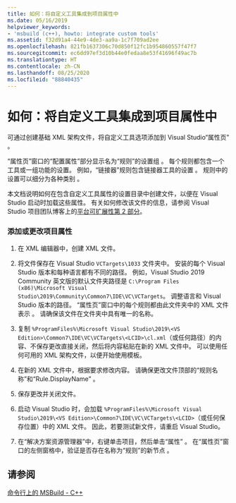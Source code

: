 ```yaml
---
title: 如何：将自定义工具集成到项目属性中
ms.date: 05/16/2019
helpviewer_keywords:
- 'msbuild (c++), howto: integrate custom tools'
ms.assetid: f32d91a4-44e9-4de3-aa9a-1c7f709ad2ee
ms.openlocfilehash: 821fb1637306c70d850f12fc1b954860557f47f7
ms.sourcegitcommit: ec6dd97ef3d10b44e0fedaa8e53f41696f49ac7b
ms.translationtype: HT
ms.contentlocale: zh-CN
ms.lasthandoff: 08/25/2020
ms.locfileid: "88840435"
---
```

# <a name="how-to-integrate-custom-tools-into-the-project-properties"></a>如何：将自定义工具集成到项目属性中

可通过创建基础 XML 架构文件，将自定义工具选项添加到 Visual Studio“属性页”  。

“属性页”窗口的“配置属性”部分显示名为“规则”的设置组    。 每个规则都包含一个工具或一组功能的设置。 例如，“链接器”规则包含链接器工具的设置  。 规则中的设置可以细分为各种类别  。

本文档说明如何在包含自定义工具属性的设置目录中创建文件，以便在 Visual Studio 启动时加载这些属性。 有关如何修改该文件的信息，请参阅 Visual Studio 项目团队博客上的[平台可扩展性第 2 部分](/archive/blogs/vsproject/platform-extensibility-part-2)。

### <a name="to-add-or-change-project-properties"></a>添加或更改项目属性

1. 在 XML 编辑器中，创建 XML 文件。

1. 将文件保存在 Visual Studio `VCTargets\1033` 文件夹中。 安装的每个 Visual Studio 版本和每种语言都有不同的路径。 例如，Visual Studio 2019 Community 英文版的默认文件夹路径是 `C:\Program Files (x86)\Microsoft Visual Studio\2019\Community\Common7\IDE\VC\VCTargets`。 调整语言和 Visual Studio 版本的路径。 “属性页”窗口中的每个规则都由此文件夹中的 XML 文件表示  。 请确保该文件在文件夹中具有唯一的名称。

1. 复制 `%ProgramFiles%\Microsoft Visual Studio\2019\<VS Edition>\Common7\IDE\VC\VCTargets\<LCID>\cl.xml`（或任何路径）的内容、不保存更改直接关闭，然后将内容粘贴在新的 XML 文件中。 可以使用任何可用的 XML 架构文件，以便开始使用模板。

1. 在新的 XML 文件中，根据要求修改内容。 请确保更改文件顶部的“规则名称”和“Rule.DisplayName”   。

1. 保存更改并关闭文件。

1. 启动 Visual Studio 时，会加载 `%ProgramFiles%\Microsoft Visual Studio\2019\<VS Edition>\Common7\IDE\VC\VCTargets\<LCID>`（或任何保存位置）中的 XML 文件。 因此，若要测试新文件，请重启 Visual Studio。

1. 在“解决方案资源管理器”中，右键单击项目，然后单击“属性”   。 在“属性页”窗口的左侧窗格中，验证是否存在名称为“规则”的新节点  。

## <a name="see-also"></a>请参阅

[命令行上的 MSBuild - C++](msbuild-visual-cpp.md)
